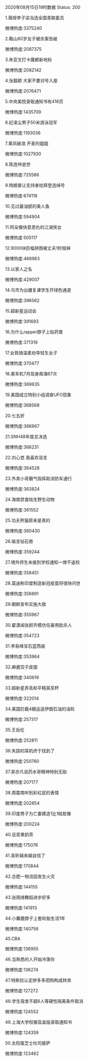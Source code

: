 2020年08月15日19时数据
Status: 200

1.薇娅李子柒当选全国青联委员

微博热度:3375240

2.鞍山60岁女子被杀案告破

微博热度:2087375

3.朱亚文打卡魔都新地标

微博热度:2082142

4.张靓颖 大家不要对号入座

微博热度:2076471

5.中央美院录取通知书有416页

微博热度:1435709

6.纪凌尘男子50米游泳冠军

微博热度:1193036

7.乘风破浪 开麦的姐姐

微博热度:1027930

8.陈连仲逝世

微博热度:725586

9.特朗普让支持者给拜登选绰号

微博热度:674118

10.见过最油腻的美人鱼

微博热度:594904

11.阿朵像快意恩仇的江湖侠女

微博热度:505117

12.9000块巨幅拼图被丈夫1秒毁掉

微博热度:488983

13.以家人之名

微博热度:429007

14.乌市为出疆复课学生开绿色通道

微博热度:396562

15.超新星运动会

微博热度:391693

16.为什么rapper脖子上贴药膏

微博热度:371319

17.女铁骑温柔劝导轻生女子

微博热度:370477

18.美军机7月现身南海67次

微博热度:369835

19.美国成立特别小组调查UFO现象

微博热度:368568

20.七五折

微博热度:366867

21.SNH48年度总决选

微博热度:366231

22.刘心悠 我喜欢谣言

微博热度:364528

23.外卖小哥霸气指挥助消防车通行

微博热度:363824

24.海南禁食陆生野生动物

微博热度:361552

25.功夫熊猫原来是真的

微博热度:360430

26.喻言钻石唇

微博热度:359244

27.境外师生未接到学校通知一律不返校

微博热度:358451

28.莫迪称印度制造新冠疫苗将很快问世

微博热度:356891

29.朝鲜宣布实施大赦

微博热度:355967

30.翟潇闻张颜齐模仿任豪用脸杀人

微博热度:354723

31.李易峰宝石蓝西装

微博热度:353964

32.麻酱饺子皮面

微博热度:340619

33.超新星弄丢和平精英奖杯

微博热度:322014

34.美国拦截4艘运送伊朗石油的油轮

微博热度:257317

35.王岳伦

微博热度:252811

36.失踪的耳机终于找到了

微博热度:250760

37.吴亦凡说药水哥眼神特别无助

微博热度:207177

38.周震南听到彩虹屁的表情

微博热度:202854

39.印度男子为亡妻建造1比1硅胶像

微博热度:200224

40.豆浆煮奶茶

微博热度:175076

41.吴昕越来越自信了

微博热度:170844

42.合肥一物流园发生火灾

微博热度:144155

43.张雨绮舞蹈进步好多

微博热度:141913

44.小麋鹿脖子上套轮胎生活1年

微博热度:140756

45.CBA

微博热度:136955

46.当熟悉的人开始冷落你

微博热度:136274

47.特斯拉认定拼多多团购构成转卖

微博热度:127272

48.学生宿舍不超6人等硬性隔离条件取消

微博热度:124552

49.上海大学校徽盲盒版录取通知书

微博热度:124359

50.太阳蛋芝士吐司披萨

微博热度:123462

